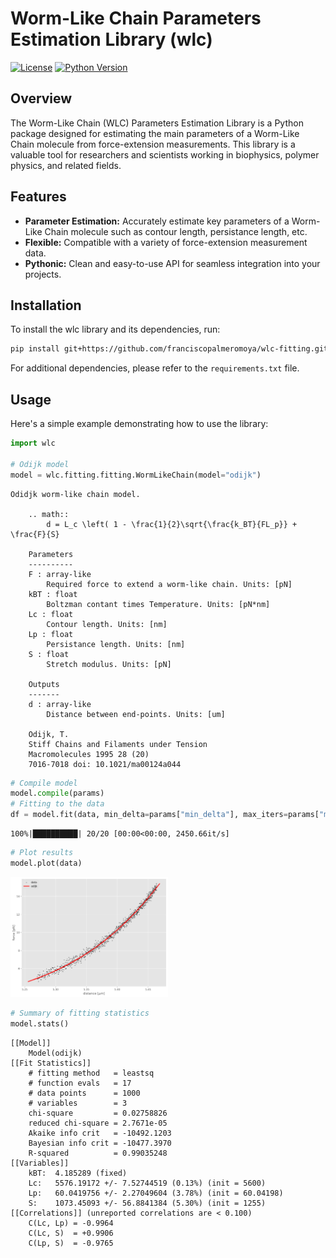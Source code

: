 # Worm-Like Chain Parameters Estimation Library (wlc)

[![License](https://img.shields.io/badge/license-MIT-blue.svg)](https://opensource.org/licenses/MIT)
[![Python Version](https://img.shields.io/badge/python-%3E%3D3.9-blue.svg)](https://www.python.org/downloads/release)

## Overview

The Worm-Like Chain (WLC) Parameters Estimation Library is a Python package designed for estimating the main parameters of a Worm-Like Chain molecule from force-extension measurements. This library is a valuable tool for researchers and scientists working in biophysics, polymer physics, and related fields.

## Features

- **Parameter Estimation:** Accurately estimate key parameters of a Worm-Like Chain molecule such as contour length, persistance length, etc.
- **Flexible:** Compatible with a variety of force-extension measurement data.
- **Pythonic:** Clean and easy-to-use API for seamless integration into your projects.

## Installation

To install the wlc library and its dependencies, run:

```bash
pip install git+https://github.com/franciscopalmeromoya/wlc-fitting.git
```

For additional dependencies, please refer to the `requirements.txt` file.

## Usage

Here's a simple example demonstrating how to use the library:

```python
import wlc

# Odijk model
model = wlc.fitting.fitting.WormLikeChain(model="odijk")
```
```console
Odidjk worm-like chain model.

    .. math::
        d = L_c \left( 1 - \frac{1}{2}\sqrt{\frac{k_BT}{FL_p}} + \frac{F}{S}

    Parameters
    ----------
    F : array-like
        Required force to extend a worm-like chain. Units: [pN]
    kBT : float
        Boltzman contant times Temperature. Units: [pN*nm]
    Lc : float 
        Contour length. Units: [nm]
    Lp : float
        Persistance length. Units: [nm]
    S : float
        Stretch modulus. Units: [pN]

    Outputs
    -------
    d : array-like
        Distance between end-points. Units: [um]

    Odijk, T. 
    Stiff Chains and Filaments under Tension 
    Macromolecules 1995 28 (20) 
    7016-7018 doi: 10.1021/ma00124a044
```
```python
# Compile model
model.compile(params)
# Fitting to the data
df = model.fit(data, min_delta=params["min_delta"], max_iters=params["max_iters"], verbose=True)
```
```console
100%|██████████| 20/20 [00:00<00:00, 2450.66it/s]
```
```python
# Plot results
model.plot(data)
```
<p>
<img src="docs/output.png" width="50%">
</p>

```python
# Summary of fitting statistics
model.stats()
```
```console
[[Model]]
    Model(odijk)
[[Fit Statistics]]
    # fitting method   = leastsq
    # function evals   = 17
    # data points      = 1000
    # variables        = 3
    chi-square         = 0.02758826
    reduced chi-square = 2.7671e-05
    Akaike info crit   = -10492.1203
    Bayesian info crit = -10477.3970
    R-squared          = 0.99035248
[[Variables]]
    kBT:  4.185289 (fixed)
    Lc:   5576.19172 +/- 7.52744519 (0.13%) (init = 5600)
    Lp:   60.0419756 +/- 2.27049604 (3.78%) (init = 60.04198)
    S:    1073.45093 +/- 56.8841384 (5.30%) (init = 1255)
[[Correlations]] (unreported correlations are < 0.100)
    C(Lc, Lp) = -0.9964
    C(Lc, S)  = +0.9906
    C(Lp, S)  = -0.9765
```


